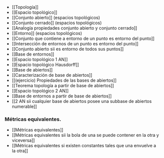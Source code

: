 - [[Topología]]
- [[Espacio topológico]]
- [[Conjunto abierto]] (espacios topológicos)
- [[Conjunto cerrado]] (espacios topológicos)
- [[Analogía propiedades conjunto abierto y conjunto cerrado]]
- [[Entorno]] (espacios topológicos)
- [[Conjunto que contiene a entorno de un punto es entorno del punto]]
- [[Intersección de entornos de un punto es entorno del punto]]
- [[Conjunto abierto sii es entorno de todos sus puntos]]
- [[Base de entornos]]
- [[Espacio topológico 1 AN]]
- [[Espacio topológico Hausdorff]]
- [[Base de abiertos]]
- [[Caracterización de base de abiertos]]
- [[(ejercicio) Propiedades de las bases de abiertos]]
- [[Teorema topología a partir de base de abiertos]]
- [[Espacio topológico 2 AN]]
- [[Base de entornos a partir de base de abiertos]]
- [[2 AN sii cualquier base de abiertos posee una subbase de abiertos numerable]]
### Métricas equivalentes.
- [[Métricas equivalentes]]
- [[Métricas equivalentes sii la bola de una se puede contener en la otra y viceversa]]
- [[Métricas equivalentes si existen constantes tales que una envuelve a la otra]]